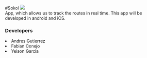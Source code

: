 #Sokol 
<img src="https://travis-ci.org/agutierreztIOS/Sokol.svg?branch=master"/> <br/>
App, which allows us to track the routes in real time. This app will be developed in android and iOS.
<h3>Developers</h3>
<ou>
<li>Andres Gutierrez</li>
<li>Fabian Conejo</li>
<li>Yeison Garcia</li>
</ou>
